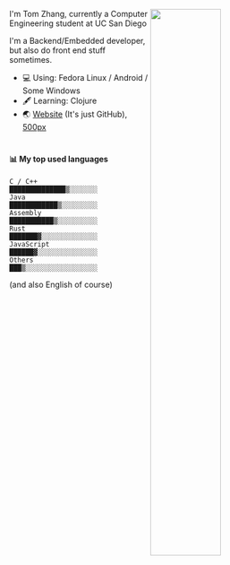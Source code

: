 [<img align="right" width="50%" src="https://github-readme-stats.vercel.app/api?username=Shuzhengz&count_private=true&show_icons=true&title_color=fff&icon_color=79ff97&text_color=9f9f9f&bg_color=151515">](https://metrics.lecoq.io/shuzhengz)
  
I'm Tom Zhang, currently a Computer Engineering student at UC San Diego

I'm a Backend/Embedded developer, but also do front end stuff sometimes.

- :computer: Using: Fedora Linux / Android / Some Windows
- :fountain_pen: Learning: Clojure
- :earth_asia: [Website](https://github.com/Shuzhengz) (It's just GitHub), [500px](https://500px.com/p/shuzhengz)

#

#### :bar_chart: My top used languages

<!--START_SECTION:waka-->
```text
C / C++       ██████████████▒░░░░░░░
Java          ████████████▒░░░░░░░░░
Assembly      ███████████▒░░░░░░░░░░
Rust          ███████▓░░░░░░░░░░░░░░
JavaScript    ██████▓░░░░░░░░░░░░░░░
Others        ███▒░░░░░░░░░░░░░░░░░░
```
<!--END_SECTION:waka-->

(and also English of course)
